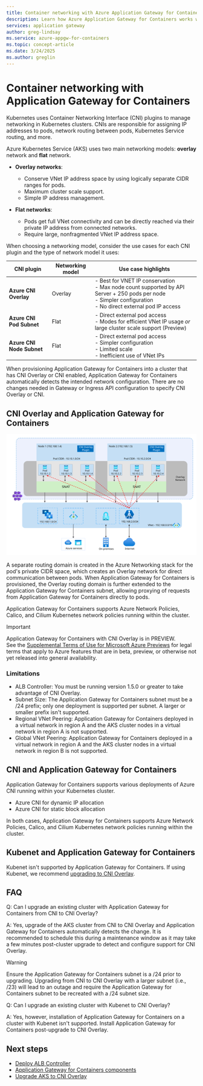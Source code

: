 ```yaml
---
title: Container networking with Azure Application Gateway for Containers
description: Learn how Azure Application Gateway for Containers works with different container networking interfaces.
services: application gateway
author: greg-lindsay
ms.service: azure-appgw-for-containers
ms.topic: concept-article
ms.date: 3/24/2025
ms.author: greglin
---
```


# Container networking with Application Gateway for Containers

Kubernetes uses Container Networking Interface (CNI) plugins to manage networking in Kubernetes clusters. CNIs are responsible for assigning IP addresses to pods, network routing between pods, Kubernetes Service routing, and more.

Azure Kubernetes Service (AKS) uses two main networking models: **overlay** network and **flat** network.

* **Overlay networks**:
  * Conserve VNet IP address space by using logically separate CIDR ranges for pods.
  * Maximum cluster scale support.
  * Simple IP address management.
  
* **Flat networks**:
  * Pods get full VNet connectivity and can be directly reached via their private IP address from connected networks.
  * Require large, nonfragmented VNet IP address space.

When choosing a networking model, consider the use cases for each CNI plugin and the type of network model it uses:

| CNI plugin | Networking model | Use case highlights |
|-------------|----------------------|-----------------------|
| **Azure CNI Overlay** | Overlay | - Best for VNET IP conservation<br/>- Max node count supported by API Server + 250 pods per node<br/>- Simpler configuration<br/> - No direct external pod IP access |
| **Azure CNI Pod Subnet** | Flat | - Direct external pod access<br/>- Modes for efficient VNet IP usage _or_ large cluster scale support (Preview) |
| **Azure CNI Node Subnet** | Flat | - Direct external pod access<br/>- Simpler configuration <br/>- Limited scale <br/>- Inefficient use of VNet IPs |

When provisioning Application Gateway for Containers into a cluster that has CNI Overlay or CNI enabled, Application Gateway for Containers automatically detects the intended network configuration. There are no changes needed in Gateway or Ingress API configuration to specify CNI Overlay or CNI.

## CNI Overlay and Application Gateway for Containers

![Diagram depicting traffic from the Internet ingressing into Application Gateway for Containers and being sent to backend pods in an overlay network in AKS.](./media/container-networking/application-gateway-for-containers-cni-overlay.svg)

A separate routing domain is created in the Azure Networking stack for the pod's private CIDR space, which creates an Overlay network for direct communication between pods. When Application Gateway for Containers is provisioned, the Overlay routing domain is further extended to the Application Gateway for Containers subnet, allowing proxying of requests from Application Gateway for Containers directly to pods.

Application Gateway for Containers supports Azure Network Policies, Calico, and Cilium Kubernetes network policies running within the cluster.

> [!IMPORTANT]
> Application Gateway for Containers with CNI Overlay is in PREVIEW.<br>
> See the [Supplemental Terms of Use for Microsoft Azure Previews](https://azure.microsoft.com/support/legal/preview-supplemental-terms/) for legal terms that apply to Azure features that are in beta, preview, or otherwise not yet released into general availability.

### Limitations

* ALB Controller: You must be running version 1.5.0 or greater to take advantage of CNI Overlay.
* Subnet Size: The Application Gateway for Containers subnet must be a /24 prefix; only one deployment is supported per subnet. A larger or smaller prefix isn't supported.
* Regional VNet Peering: Application Gateway for Containers deployed in a virtual network in region A and the AKS cluster nodes in a virtual network in region A is not supported.
* Global VNet Peering: Application Gateway for Containers deployed in a virtual network in region A and the AKS cluster nodes in a virtual network in region B is not supported.

## CNI and Application Gateway for Containers

Application Gateway for Containers supports various deployments of Azure CNI running within your Kubernetes cluster.

* Azure CNI for dynamic IP allocation
* Azure CNI for static block allocation

In both cases, Application Gateway for Containers supports Azure Network Policies, Calico, and Cilium Kubernetes network policies running within the cluster.

## Kubenet and Application Gateway for Containers

Kubenet isn't supported by Application Gateway for Containers. If using Kubenet, we recommend [upgrading to CNI Overlay](/azure/aks/upgrade-aks-ipam-and-dataplane#kubenet-cluster-upgrade).

## FAQ

Q: Can I upgrade an existing cluster with Application Gateway for Containers from CNI to CNI Overlay?

A: Yes, upgrade of the AKS cluster from CNI to CNI Overlay and Application Gateway for Containers automatically detects the change. It is recommended to schedule this during a maintenance window as it may take a few minutes post-cluster upgrade to detect and configure support for CNI Overlay.

>[!WARNING]
> Ensure the Application Gateway for Containers subnet is a /24 prior to upgrading. Upgrading from CNI to CNI Overlay with a larger subnet (i.e., /23) will lead to an outage and require the Application Gateway for Containers subnet to be recreated with a /24 subnet size.

Q: Can I upgrade an existing cluster with Kubenet to CNI Overlay?

A: Yes, however, installation of Application Gateway for Containers on a cluster with Kubenet isn't supported. Install Application Gateway for Containers post-upgrade to CNI Overlay.

## Next steps

* [Deploy ALB Controller](quickstart-deploy-application-gateway-for-containers-alb-controller.md?tabs=install-helm-windows)
* [Application Gateway for Containers components](application-gateway-for-containers-components.md)
* [Upgrade AKS to CNI Overlay](/azure/aks/upgrade-aks-ipam-and-dataplane#upgrade-an-existing-cluster-to-azure-cni-overlay)
